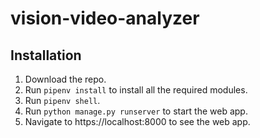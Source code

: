 # vision-video-analyzer

## Installation

1. Download the repo.
2. Run `pipenv install` to install all the required modules.
3. Run `pipenv shell`.
4. Run `python manage.py runserver` to start the web app.
5. Navigate to https://localhost:8000 to see the web app.